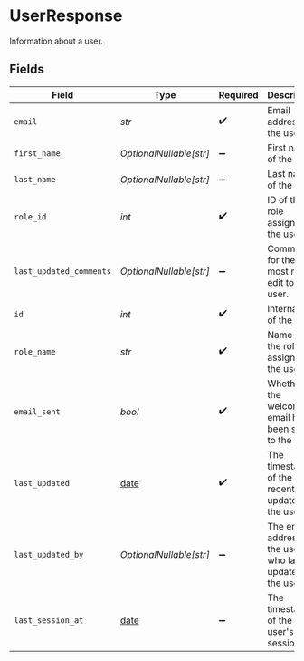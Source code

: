 # UserResponse

Information about a user.


## Fields

| Field                                                                | Type                                                                 | Required                                                             | Description                                                          | Example                                                              |
| -------------------------------------------------------------------- | -------------------------------------------------------------------- | -------------------------------------------------------------------- | -------------------------------------------------------------------- | -------------------------------------------------------------------- |
| `email`                                                              | *str*                                                                | :heavy_check_mark:                                                   | Email address of the user                                            | user@email.com                                                       |
| `first_name`                                                         | *OptionalNullable[str]*                                              | :heavy_minus_sign:                                                   | First name of the user                                               | Jane                                                                 |
| `last_name`                                                          | *OptionalNullable[str]*                                              | :heavy_minus_sign:                                                   | Last name of the user                                                | Smith                                                                |
| `role_id`                                                            | *int*                                                                | :heavy_check_mark:                                                   | ID of the role assigned to the user                                  | 1                                                                    |
| `last_updated_comments`                                              | *OptionalNullable[str]*                                              | :heavy_minus_sign:                                                   | Comments for the most recent edit to the user.                       | Updated to change which role was assigned                            |
| `id`                                                                 | *int*                                                                | :heavy_check_mark:                                                   | Internal ID of the user                                              | 1                                                                    |
| `role_name`                                                          | *str*                                                                | :heavy_check_mark:                                                   | Name of the role assigned to the user                                | admin                                                                |
| `email_sent`                                                         | *bool*                                                               | :heavy_check_mark:                                                   | Whether the welcome email has been sent to the user                  | true                                                                 |
| `last_updated`                                                       | [date](https://docs.python.org/3/library/datetime.html#date-objects) | :heavy_check_mark:                                                   | The timestamp of the most recent update to the user                  |                                                                      |
| `last_updated_by`                                                    | *OptionalNullable[str]*                                              | :heavy_minus_sign:                                                   | The email address of the user who last updated the user              | admin@email.com                                                      |
| `last_session_at`                                                    | [date](https://docs.python.org/3/library/datetime.html#date-objects) | :heavy_minus_sign:                                                   | The timestamp of the user's last session                             | 2025-01-01T12:00:00Z                                                 |